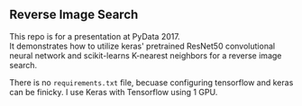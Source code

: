 ## Reverse Image Search
This repo is for a presentation at PyData 2017.<br>
It demonstrates how to utilize keras' pretrained ResNet50 convolutional neural network and scikit-learns K-nearest neighbors for a reverse image search.<br>

There is no `requirements.txt` file, becuase configuring tensorflow and keras can be finicky. I use Keras with Tensorflow using 1 GPU.
